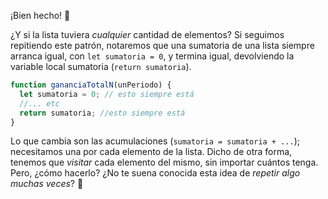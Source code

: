 ¡Bien hecho! :clap:

¿Y si la lista tuviera _cualquier_ cantidad de elementos? Si seguimos repitiendo este patrón, notaremos que una sumatoria de una lista siempre arranca igual, con `let sumatoria = 0`, y termina igual, devolviendo la variable local sumatoria (`return sumatoria`).

```javascript
function gananciaTotalN(unPeriodo) {
  let sumatoria = 0; // esto siempre está
  //... etc
  return sumatoria; //esto siempre está
}
```

Lo que cambia son las acumulaciones (`sumatoria = sumatoria + ...`); necesitamos una por cada elemento de la lista. Dicho de otra forma, tenemos que _visitar_ cada elemento del mismo, sin importar cuántos tenga. Pero, ¿cómo hacerlo? ¿No te suena conocida esta idea de _repetir algo muchas veces_? :thought_balloon:

